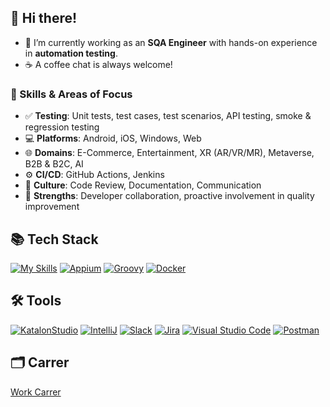 ## 👋 Hi there!

- 🔭 I’m currently working as an **SQA Engineer** with hands-on experience in **automation testing**.  
- ☕️ A coffee chat is always welcome!

### 🔧 Skills & Areas of Focus
- ✅ **Testing**: Unit tests, test cases, test scenarios, API testing, smoke & regression testing  
- 💻 **Platforms**: Android, iOS, Windows, Web  
- 🌐 **Domains**: E-Commerce, Entertainment, XR (AR/VR/MR), Metaverse, B2B & B2C, AI  
- ⚙️ **CI/CD**: GitHub Actions, Jenkins  
- 🧠 **Culture**: Code Review, Documentation, Communication  
- 🤝 **Strengths**: Developer collaboration, proactive involvement in quality improvement  

## 📚 Tech Stack
[![My Skills](https://skillicons.dev/icons?i=cs,java,py,selenium)](https://skillicons.dev)
[![Appium](https://skills-icons.vercel.app/api/icons?i=appium)](https://appium.io/docs/en/latest/)
[![Groovy](https://skills.syvixor.com/api/icons?i=groovy)](https://groovy-lang.org/)
[![Docker](https://skills.syvixor.com/api/icons?i=docker)](https://www.docker.com/)

## 🛠️ Tools
[![KatalonStudio](https://img.shields.io/badge/-KatalonStudio-24C185?style=for-the-badge&logoColor=black)](https://katalon.com/)
[![IntelliJ](https://img.shields.io/badge/-IntelliJ-4242f5?style=for-the-badge&logo=intellijidea&logoColor=white)](https://www.jetbrains.com/ko-kr/idea/)
[![Slack](https://img.shields.io/badge/Slack-4A154B?style=for-the-badge&logo=Slack&logoColor=white)](https://slack.com/intl/ko-kr)
[![Jira](https://img.shields.io/badge/Jira-0052CC?style=for-the-badge&logo=Jira&logoColor=white)](https://www.atlassian.com/ko/software/jira/guides/getting-started/introduction)
[![Visual Studio Code](https://img.shields.io/badge/VSCode-0078d7.svg?style=for-the-badge&logo=visual-studio-code&logoColor=white)](https://code.visualstudio.com/)
[![Postman](https://img.shields.io/badge/Postman-FF6C37?style=for-the-badge&logo=postman&logoColor=white)](https://www.postman.com/)

## 🗂️ Carrer
[Work Carrer](https://github.com/yjbae-sqa/yjbae-sqa/issues/3)
